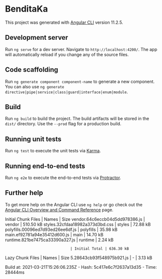 # BenditaKa

This project was generated with [Angular CLI](https://github.com/angular/angular-cli) version 11.2.5.

## Development server

Run `ng serve` for a dev server. Navigate to `http://localhost:4200/`. The app will automatically reload if you change any of the source files.

## Code scaffolding

Run `ng generate component component-name` to generate a new component. You can also use `ng generate directive|pipe|service|class|guard|interface|enum|module`.

## Build

Run `ng build` to build the project. The build artifacts will be stored in the `dist/` directory. Use the `--prod` flag for a production build.

## Running unit tests

Run `ng test` to execute the unit tests via [Karma](https://karma-runner.github.io).

## Running end-to-end tests

Run `ng e2e` to execute the end-to-end tests via [Protractor](http://www.protractortest.org/).

## Further help

To get more help on the Angular CLI use `ng help` or go check out the [Angular CLI Overview and Command Reference](https://angular.io/cli) page.

Initial Chunk Files | Names | Size
vendor.64c6eccb04d5dd978386.js | vendor | 510.50 kB
styles.32cfdaa18982a373d3bd.css | styles | 72.88 kB
polyfills.00096ed7d93ed26ee6df.js | polyfills | 35.98 kB
main.ef92781a94e35412d600.js | main | 14.70 kB
runtime.821be7475ca33390a327.js | runtime | 2.24 kB

                                  | Initial Total | 636.30 kB

Lazy Chunk Files | Names | Size
5.28643cb93f548975b921.js | - | 3.13 kB

Build at: 2021-03-21T15:26:06.235Z - Hash: 5c417e6c7f2637a13d35 - Time: 28444ms
